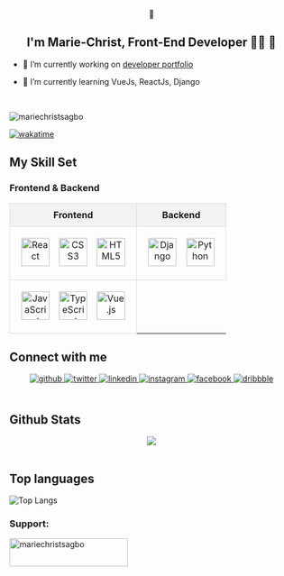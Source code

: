 <div align="center">
👋
</div>  

## <div align="center">I'm Marie-Christ, Front-End Developer 👨‍💻 🚀</div>  


- 🔭 I’m currently working on [developer portfolio](https://figma-to-code-week4-mariechrist.vercel.app/)  

- 🌱 I’m currently learning VueJs, ReactJs, Django

<br/>  

<p align="left"> <img src="https://komarev.com/ghpvc/?username=mariechristsagbo&label=Profile%20views&color=0e75b6&style=flat" alt="mariechristsagbo" /> </p>

[![wakatime](https://wakatime.com/badge/user/018e0844-2ba7-4ee1-8dd9-fe5baf2c8de1.svg)](https://wakatime.com/@018e0844-2ba7-4ee1-8dd9-fe5baf2c8de1)
  
## My Skill Set  

### Frontend & Backend

<table align="center" style="width:80%; border-collapse: collapse;">
  <tr>
    <th align="center" style="border: 1px solid #ddd; padding: 10px; background-color: #f2f2f2;">Frontend</th>
    <th align="center" style="border: 1px solid #ddd; padding: 10px; background-color: #f2f2f2;">Backend</th>
  </tr>
  <tr>
    <td align="center" style="border: 1px solid #ddd; padding: 20px;">
      <a href="https://reactjs.org/" target="_blank"><img src="https://profilinator.rishav.dev/skills-assets/react-original-wordmark.svg" alt="React" height="50" /></a>&nbsp;&nbsp;&nbsp;
      <a href="https://www.w3schools.com/css/" target="_blank"><img src="https://profilinator.rishav.dev/skills-assets/css3-original-wordmark.svg" alt="CSS3" height="50" /></a>&nbsp;&nbsp;&nbsp;
      <a href="https://en.wikipedia.org/wiki/HTML5" target="_blank"><img src="https://profilinator.rishav.dev/skills-assets/html5-original-wordmark.svg" alt="HTML5" height="50" /></a>
    </td>
    <td align="center" style="border: 1px solid #ddd; padding: 20px;">
      <a href="https://www.djangoproject.com/" target="_blank"><img src="https://profilinator.rishav.dev/skills-assets/django-original.svg" alt="Django" height="50" /></a>&nbsp;&nbsp;&nbsp;
      <a href="https://www.python.org/" target="_blank"><img src="https://profilinator.rishav.dev/skills-assets/python-original.svg" alt="Python" height="50" /></a>
    </td>
  </tr>
  <tr>
    <td align="center" style="border: 1px solid #ddd; padding: 20px;">
      <a href="https://www.javascript.com/" target="_blank"><img src="https://profilinator.rishav.dev/skills-assets/javascript-original.svg" alt="JavaScript" height="50" /></a>&nbsp;&nbsp;&nbsp;
      <a href="https://www.typescriptlang.org/" target="_blank"><img src="https://profilinator.rishav.dev/skills-assets/typescript-original.svg" alt="TypeScript" height="50" /></a>&nbsp;&nbsp;&nbsp;
      <a href="https://vuejs.org/" target="_blank"><img src="https://profilinator.rishav.dev/skills-assets/vuejs-original-wordmark.svg" alt="Vue.js" height="50" /></a>
    </td>
  </tr>
</table>

## Connect with me  
<div align="center">
<a href="https://github.com/mariechristsagbo" target="_blank">
<img src="https://img.shields.io/badge/github-%2324292e.svg?&style=for-the-badge&logo=github&logoColor=white" alt="github" style="margin-bottom: 5px;" />
</a>
<a href="https://twitter.com/sagbo_christ" target="_blank">
<img src="https://img.shields.io/badge/twitter-%2300acee.svg?&style=for-the-badge&logo=twitter&logoColor=white" alt="twitter" style="margin-bottom: 5px;" />
</a>
<a href="https://linkedin.com/in/marie-christ-sagbo" target="_blank">
<img src="https://img.shields.io/badge/linkedin-%231E77B5.svg?&style=for-the-badge&logo=linkedin&logoColor=white" alt="linkedin" style="margin-bottom: 5px;" />
</a>
<a href="https://instagram.com/marie.christ_sagbo" target="_blank">
<img src="https://img.shields.io/badge/instagram-%23000000.svg?&style=for-the-badge&logo=instagram&logoColor=white" alt="instagram" style="margin-bottom: 5px;" />
</a>
<a href="https://www.facebook.com/mariechristsagbo" target="_blank">
<img src="https://img.shields.io/badge/facebook-%232E87FB.svg?&style=for-the-badge&logo=facebook&logoColor=white" alt="facebook" style="margin-bottom: 5px;" />
</a>
<a href="https://dribbble.com/Marie-Christ" target="_blank">
<img src="https://img.shields.io/badge/dribbble-%23E45285.svg?&style=for-the-badge&logo=dribbble&logoColor=white" alt="dribbble" style="margin-bottom: 5px;" />
</a>  
</div>  

<br/>  

## Github Stats  
<div align="center"><img src="https://github-readme-stats.vercel.app/api?username=mariechristsagbo&show_icons=true&count_private=true&hide_border=true" align="center" /></div>  

<br/>

## Top languages

![Top Langs](https://github-readme-stats.vercel.app/api/top-langs/?username=mariechristsagbo&theme=tokyonight)

<h3 align="left">Support:</h3>
<p><a href="https://www.buymeacoffee.com/mariechristsagbo"> <img align="left" src="https://cdn.buymeacoffee.com/buttons/v2/default-yellow.png" height="50" width="210" alt="mariechristsagbo" /></a></p><br><br>

<br/>
